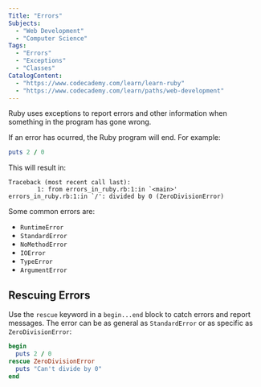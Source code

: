 ```yaml
---
Title: "Errors"
Subjects:
  - "Web Development"
  - "Computer Science"
Tags: 
  - "Errors"
  - "Exceptions"
  - "Classes"
CatalogContent:
  - "https://www.codecademy.com/learn/learn-ruby"
  - "https://www.codecademy.com/learn/paths/web-development"
---
```


Ruby uses exceptions to report errors and other information when something in the program has gone wrong. 

If an error has ocurred, the Ruby program will end. For example: 

```rb
puts 2 / 0
```

This will result in:

```error
Traceback (most recent call last):
        1: from errors_in_ruby.rb:1:in `<main>'
errors_in_ruby.rb:1:in `/': divided by 0 (ZeroDivisionError)
```

Some common errors are: 

- `RuntimeError`
- `StandardError`
- `NoMethodError`
- `IOError`
- `TypeError`
- `ArgumentError`

## Rescuing Errors

Use the `rescue` keyword in a `begin...end` block to catch errors and report messages. The error can be as general as `StandardError` or as specific as `ZeroDivisionError`:

```rb
begin
  puts 2 / 0
rescue ZeroDivisionError
  puts "Can't divide by 0"
end
```

